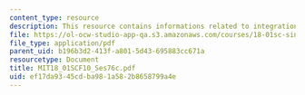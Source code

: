 ```yaml
---
content_type: resource
description: This resource contains informations related to integration by parts.
file: https://ol-ocw-studio-app-qa.s3.amazonaws.com/courses/18-01sc-single-variable-calculus-fall-2010/ef17da9345cdba981a582b8658799a4e_MIT18_01SCF10_Ses76c.pdf
file_type: application/pdf
parent_uid: b196b3d2-413f-a801-5d43-695883cc671a
resourcetype: Document
title: MIT18_01SCF10_Ses76c.pdf
uid: ef17da93-45cd-ba98-1a58-2b8658799a4e
---
```

